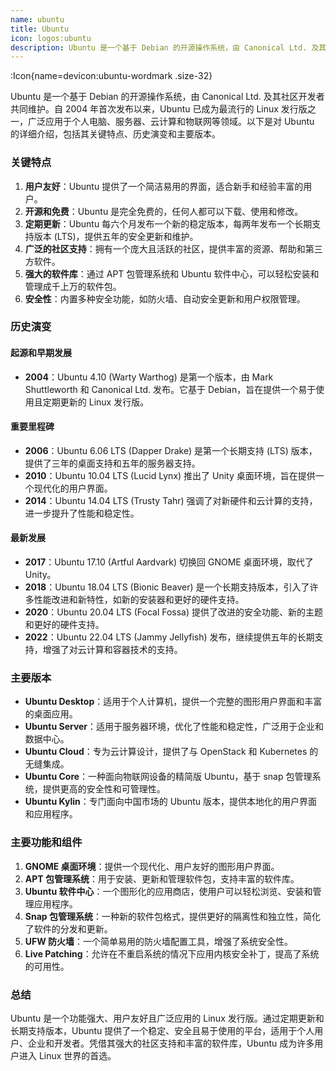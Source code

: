 ```yaml
---
name: ubuntu
title: Ubuntu  
icon: logos:ubuntu
description: Ubuntu 是一个基于 Debian 的开源操作系统，由 Canonical Ltd. 及其社区开发者共同维护。自 2004 年首次发布以来，Ubuntu 已成为最流行的 Linux 发行版之一，广泛应用于个人电脑、服务器、云计算和物联网等领域。以下是对 Ubuntu 的详细介绍，包括其关键特点、历史演变和主要版本。
---
```


:Icon{name=devicon:ubuntu-wordmark .size-32}

Ubuntu 是一个基于 Debian 的开源操作系统，由 Canonical Ltd. 及其社区开发者共同维护。自 2004 年首次发布以来，Ubuntu 已成为最流行的 Linux 发行版之一，广泛应用于个人电脑、服务器、云计算和物联网等领域。以下是对 Ubuntu 的详细介绍，包括其关键特点、历史演变和主要版本。

### 关键特点

1. **用户友好**：Ubuntu 提供了一个简洁易用的界面，适合新手和经验丰富的用户。
2. **开源和免费**：Ubuntu 是完全免费的，任何人都可以下载、使用和修改。
3. **定期更新**：Ubuntu 每六个月发布一个新的稳定版本，每两年发布一个长期支持版本 (LTS)，提供五年的安全更新和维护。
4. **广泛的社区支持**：拥有一个庞大且活跃的社区，提供丰富的资源、帮助和第三方软件。
5. **强大的软件库**：通过 APT 包管理系统和 Ubuntu 软件中心，可以轻松安装和管理成千上万的软件包。
6. **安全性**：内置多种安全功能，如防火墙、自动安全更新和用户权限管理。

### 历史演变

#### 起源和早期发展

- **2004**：Ubuntu 4.10 (Warty Warthog) 是第一个版本，由 Mark Shuttleworth 和 Canonical Ltd. 发布。它基于 Debian，旨在提供一个易于使用且定期更新的 Linux 发行版。

#### 重要里程碑

- **2006**：Ubuntu 6.06 LTS (Dapper Drake) 是第一个长期支持 (LTS) 版本，提供了三年的桌面支持和五年的服务器支持。
- **2010**：Ubuntu 10.04 LTS (Lucid Lynx) 推出了 Unity 桌面环境，旨在提供一个现代化的用户界面。
- **2014**：Ubuntu 14.04 LTS (Trusty Tahr) 强调了对新硬件和云计算的支持，进一步提升了性能和稳定性。

#### 最新发展

- **2017**：Ubuntu 17.10 (Artful Aardvark) 切换回 GNOME 桌面环境，取代了 Unity。
- **2018**：Ubuntu 18.04 LTS (Bionic Beaver) 是一个长期支持版本，引入了许多性能改进和新特性，如新的安装器和更好的硬件支持。
- **2020**：Ubuntu 20.04 LTS (Focal Fossa) 提供了改进的安全功能、新的主题和更好的硬件支持。
- **2022**：Ubuntu 22.04 LTS (Jammy Jellyfish) 发布，继续提供五年的长期支持，增强了对云计算和容器技术的支持。

### 主要版本

- **Ubuntu Desktop**：适用于个人计算机，提供一个完整的图形用户界面和丰富的桌面应用。
- **Ubuntu Server**：适用于服务器环境，优化了性能和稳定性，广泛用于企业和数据中心。
- **Ubuntu Cloud**：专为云计算设计，提供了与 OpenStack 和 Kubernetes 的无缝集成。
- **Ubuntu Core**：一种面向物联网设备的精简版 Ubuntu，基于 snap 包管理系统，提供更高的安全性和可管理性。
- **Ubuntu Kylin**：专门面向中国市场的 Ubuntu 版本，提供本地化的用户界面和应用程序。

### 主要功能和组件

1. **GNOME 桌面环境**：提供一个现代化、用户友好的图形用户界面。
2. **APT 包管理系统**：用于安装、更新和管理软件包，支持丰富的软件库。
3. **Ubuntu 软件中心**：一个图形化的应用商店，使用户可以轻松浏览、安装和管理应用程序。
4. **Snap 包管理系统**：一种新的软件包格式，提供更好的隔离性和独立性，简化了软件的分发和更新。
5. **UFW 防火墙**：一个简单易用的防火墙配置工具，增强了系统安全性。
6. **Live Patching**：允许在不重启系统的情况下应用内核安全补丁，提高了系统的可用性。

### 总结

Ubuntu 是一个功能强大、用户友好且广泛应用的 Linux 发行版。通过定期更新和长期支持版本，Ubuntu 提供了一个稳定、安全且易于使用的平台，适用于个人用户、企业和开发者。凭借其强大的社区支持和丰富的软件库，Ubuntu 成为许多用户进入 Linux 世界的首选。
